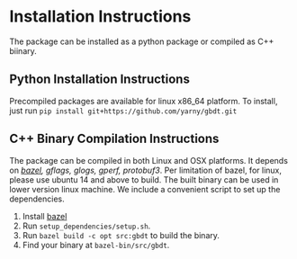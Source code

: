 # Installation Instructions
The package can be installed as a python package or compiled as C++ biinary.


Python Installation Instructions
------------------------
Precompiled packages are available for linux x86_64 platform. To install, just run
`pip install git+https://github.com/yarny/gbdt.git`


C++ Binary Compilation Instructions
--------------------
The package can be compiled in both Linux and OSX platforms.
It depends on *[bazel](bazel.io), gflags, glogs, gperf, protobuf3*.
Per limitation of bazel, for linux, please use ubuntu 14 and above to build.
The built binary can be used in lower version linux machine.
We include a convenient script to set up the dependencies.

1. Install [bazel](bazel.io)
2. Run `setup_dependencies/setup.sh`.
3. Run `bazel build -c opt src:gbdt` to build the binary.
4. Find your binary at `bazel-bin/src/gbdt`.